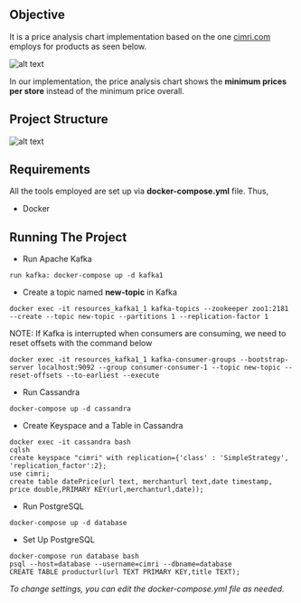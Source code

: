 ## Objective 
It is a price analysis chart implementation based on the one [cimri.com](https://www.cimri.com/) employs for products as seen below. 

![alt text](https://github.com/mrabiabrn/shops-prices-table/blob/main/priceanalysis.PNG)

In our implementation, the price analysis chart shows the **minimum prices per store** instead of the minimum price overall.

## Project Structure
![alt text](https://github.com/mrabiabrn/shops-prices-table/blob/main/project-overview.PNG)


## Requirements
All the tools employed are set up via **docker-compose.yml** file. Thus, 
- Docker

## Running The Project
- Run Apache Kafka

```
run kafka: docker-compose up -d kafka1 
```

- Create a topic named **new-topic** in Kafka
```
docker exec -it resources_kafka1_1 kafka-topics --zookeeper zoo1:2181 --create --topic new-topic --partitions 1 --replication-factor 1 
```
NOTE: If Kafka is interrupted when consumers are consuming, we need to reset offsets with the command below
```
docker exec -it resources_kafka1_1 kafka-consumer-groups --bootstrap-server localhost:9092 --group consumer-consumer-1 --topic new-topic --reset-offsets --to-earliest --execute
```

- Run Cassandra

```
docker-compose up -d cassandra  
```
- Create Keyspace and a Table in Cassandra
```
docker exec -it cassandra bash  
cqlsh  
create keyspace "cimri" with replication={'class' : 'SimpleStrategy', 'replication_factor':2};   
use cimri;   
create table datePrice(url text, merchanturl text,date timestamp, price double,PRIMARY KEY(url,merchanturl,date));  
```
- Run PostgreSQL
```
docker-compose up -d database
```
- Set Up PostgreSQL
```
docker-compose run database bash    
psql --host=database --username=cimri --dbname=database  
CREATE TABLE producturl(url TEXT PRIMARY KEY,title TEXT);
```
*To change settings, you can edit the docker-compose.yml file as needed.*

